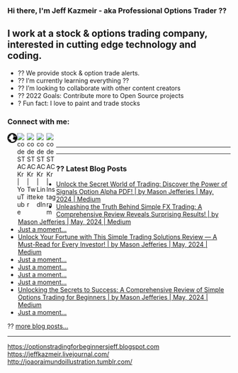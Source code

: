 

<!--
**jeffkazmeir/jeffkazmeir** is a ✨ _special_ ✨ repository because its `README.md` (this file) appears on your GitHub profile.

Here are some ideas to get you started:

- 🔭 I’m currently working on ...
- 🌱 I’m currently learning ...
- 👯 I’m looking to collaborate on ...
- 🤔 I’m looking for help with ...
- 💬 Ask me about ...
- 📫 How to reach me: ...
- 😄 Pronouns: ...
- ⚡ Fun fact: ...
-->
### Hi there, I'm Jeff Kazmeir - aka Professional Options Trader ??
## I work at a stock & options trading company, interested in cutting edge technology and coding.

- ?? We provide stock & option trade alerts.
- ?? I’m currently learning everything ??
- ?? I’m looking to collaborate with other content creators
- ?? 2022 Goals: Contribute more to Open Source projects
- ? Fun fact: I love to paint and trade stocks


### Connect with me:

[<img align="left" alt="codeSTACKr.com" width="22px" src="https://raw.githubusercontent.com/iconic/open-iconic/master/svg/globe.svg" />][website]
[<img align="left" alt="codeSTACKr | YouTube" width="22px" src="https://cdn.jsdelivr.net/npm/simple-icons@v3/icons/youtube.svg" />][youtube]
[<img align="left" alt="codeSTACKr | Twitter" width="22px" src="https://cdn.jsdelivr.net/npm/simple-icons@v3/icons/twitter.svg" />][twitter]
[<img align="left" alt="codeSTACKr | LinkedIn" width="22px" src="https://cdn.jsdelivr.net/npm/simple-icons@v3/icons/linkedin.svg" />][linkedin]
[<img align="left" alt="codeSTACKr | Instagram" width="22px" src="https://cdn.jsdelivr.net/npm/simple-icons@v3/icons/instagram.svg" />][instagram]

<br />

---

---

### ?? Latest Blog Posts

<!-- BLOG-POST-LIST:START -->
- [Unlock the Secret World of Trading: Discover the Power of Signals Option Alpha PDF! | by Mason Jefferies | May, 2024 | Medium](https://tradingoptionsforbeginners.medium.com/unlock-the-secret-world-of-trading-discover-the-power-of-signals-option-alpha-pdf-ae887887d6ea?source=ifttt--------------3)
- [Unleashing the Truth Behind Simple FX Trading: A Comprehensive Review Reveals Surprising Results! | by Mason Jefferies | May, 2024 | Medium](https://tradingoptionsforbeginners.medium.com/unleashing-the-truth-behind-simple-fx-trading-a-comprehensive-review-reveals-surprising-results-1348affdf84f?source=ifttt--------------3)
- [Just a moment...](https://medium.com/@tradingoptionsforbeginners/simpler-trading-or-gold-membership-reviews-which-one-reigns-supreme-find-out-now-60d175f885c4?source=ifttt--------------3)
- [Unlock Your Fortune with This Simple Trading Solutions Review — A Must-Read for Every Investor! | by Mason Jefferies | May, 2024 | Medium](https://tradingoptionsforbeginners.medium.com/unlock-your-fortune-with-this-simple-trading-solutions-review-a-must-read-for-every-investor-6ba2587bd25d?source=ifttt--------------3)
- [Just a moment...](https://medium.com/@tradingoptionsforbeginners/discover-the-secrets-of-success-with-rave-worthy-option-alpha-reviews-ed91cb7f8292?source=ifttt--------------3)
- [Just a moment...](https://medium.com/@tradingoptionsforbeginners/unleash-the-power-of-the-option-alpha-profit-matrix-with-kingtradingsystems-com-13093ca313a7?source=ifttt--------------3)
- [Just a moment...](https://medium.com/@tradingoptionsforbeginners/the-shocking-truth-exposed-unbiased-reviews-of-simpler-trading-that-will-help-you-succeed-9d191ee020f5?source=ifttt--------------3)
- [Just a moment...](https://medium.com/@tradingoptionsforbeginners/the-shocking-truth-exposed-unbiased-reviews-of-simpler-trading-that-will-help-you-succeed-9b26fdb5e290?source=ifttt--------------3)
- [Unlocking the Secrets to Success: A Comprehensive Review of Simple Options Trading for Beginners | by Mason Jefferies | May, 2024 | Medium](https://tradingoptionsforbeginners.medium.com/unlocking-the-secrets-to-success-a-comprehensive-review-of-simple-options-trading-for-beginners-4dcf93447eb4?source=ifttt--------------3)
- [Just a moment...](https://medium.com/@tradingoptionsforbeginners/unlock-the-power-of-options-action-how-to-dramatically-boost-your-investment-strategy-bf3e75cd96bf?source=ifttt--------------3)
<!-- BLOG-POST-LIST:END -->

?? [more blog posts...](https://theministerofcapitalism.com/blog/)

---


[website]: https://kingtradingsystems.com/blog/
[twitter]: https://twitter.com/optionstradejef
[youtube]: https://www.youtube.com/channel/UCEo82TuA0YdbXyO2oPecIHQ
[instagram]: https://tradingoptionsforbeginners.medium.com
[linkedin]: https://ca.linkedin.com/in/theministerofcapitalism
 https://optionstradingforbeginnersjeff.blogspot.com
 https://jeffkazmeir.livejournal.com/
 http://joaoraimundoillustration.tumblr.com/



